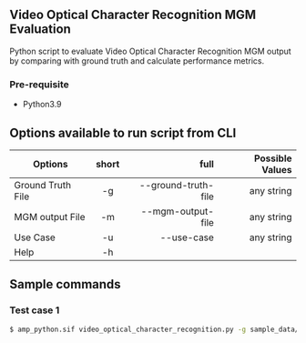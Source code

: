 ## Video Optical Character Recognition MGM Evaluation

Python script to evaluate Video Optical Character Recognition MGM output by comparing with ground truth and calculate performance metrics.

### Pre-requisite 
- Python3.9

## Options available to run script from CLI

| Options   |      short      |  full | Possible Values |
|----------|:-------------:|------:|------:|
| Ground Truth File |  -g | --ground-truth-file | any string |
| MGM output File |  -m | --mgm-output-file | any string |
| Use Case |  -u | --use-case| any string |
| Help |  -h | | |

## Sample commands

### Test case 1
```bash
$ amp_python.sif video_optical_character_recognition.py -g sample_data/sample_gt.csv -m sample_data/sample_azure.json -u unique_text
```